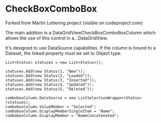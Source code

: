 CheckBoxComboBox
================

Forked from Martin Lottering project (visible on codeproject.com)

The main addition is a DataGridViewCheckBoxComboBoxColumn which allows the use of this control in a...DataGridView.

It's designed to use DataSource capabilities.
If the column is bound to a Dataset, the linked property must be set to Object type.

```
List<Status> statuses = new List<Status>();

statuses.Add(new Status(1, "New"));
statuses.Add(new Status(2, "Loaded"));
statuses.Add(new Status(3, "Inserted"));
statuses.Add(new Status(4, "Updated"));
statuses.Add(new Status(5, "Deleted"));

comboboxColumn.DataSource = new ListSelectionWrapper<Status>(statuses);
comboboxColumn.ValueMember = "Selected";
comboboxColumn.DisplayMemberSingleItem = "Name";
comboboxColumn.DisplayMember = "NameConcatenated";
```
